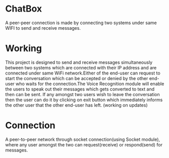 # ChatBox
A peer-peer connection is made by connecting two systems under same WIFI to send and receive messages. 
# Working
This project is designed to send and receive messages simultaneously between two systems which are connected with their IP address and are connected under same WiFi network.Either of the end-user can request to start the conversation which can be accepted or denied by the other end-user who waits for the connection.The Voice Recognition module will enable the users to speak out their messages which gets converted to text and then can be sent. If any amongst two users wish to leave the conversation then the user can do it by clicking on exit button which immediately informs the other user that the other end-user has left.    (working on updates)
# Connection
A peer-to-peer network through socket connection(using Socket module), where any user amongst the two can request(receive) or respond(send) for messages.
